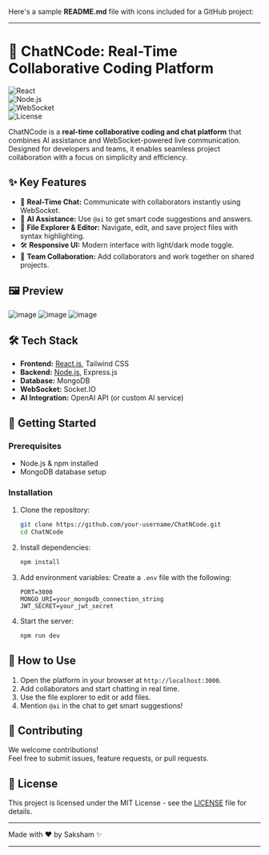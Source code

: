 Here's a sample **README.md** file with icons included for a GitHub project:

---

# 🚀 ChatNCode: Real-Time Collaborative Coding Platform

![React](https://img.shields.io/badge/Frontend-React-blue?style=flat&logo=react)  
![Node.js](https://img.shields.io/badge/Backend-Node.js-green?style=flat&logo=node.js)  
![WebSocket](https://img.shields.io/badge/Real--Time-WebSocket-orange?style=flat&logo=websocket)  
![License](https://img.shields.io/badge/License-MIT-yellow?style=flat)

ChatNCode is a **real-time collaborative coding and chat platform** that combines AI assistance and WebSocket-powered live communication. Designed for developers and teams, it enables seamless project collaboration with a focus on simplicity and efficiency.

## ✨ Key Features

- 💬 **Real-Time Chat:** Communicate with collaborators instantly using WebSocket.
- 🤖 **AI Assistance:** Use `@ai` to get smart code suggestions and answers.
- 📁 **File Explorer & Editor:** Navigate, edit, and save project files with syntax highlighting.
- 🛠️ **Responsive UI:** Modern interface with light/dark mode toggle.
- 👥 **Team Collaboration:** Add collaborators and work together on shared projects.

## 🖼️ Preview

![image](https://github.com/user-attachments/assets/4d6cd623-b2e6-4c35-8770-44566bdf5497)
![image](https://github.com/user-attachments/assets/d1ddbc39-3207-4cd6-afc7-a76363ed528f)
![image](https://github.com/user-attachments/assets/458309fa-b165-4488-b41f-de007c26d480)



## 🛠️ Tech Stack

- **Frontend:** [React.js](https://reactjs.org/), Tailwind CSS
- **Backend:** [Node.js](https://nodejs.org/), Express.js
- **Database:** MongoDB
- **WebSocket:** Socket.IO
- **AI Integration:** OpenAI API (or custom AI service)

## 🚀 Getting Started

### Prerequisites
- Node.js & npm installed
- MongoDB database setup

### Installation

1. Clone the repository:
   ```bash
   git clone https://github.com/your-username/ChatNCode.git
   cd ChatNCode
   ```

2. Install dependencies:
   ```bash
   npm install
   ```

3. Add environment variables:
   Create a `.env` file with the following:
   ```
   PORT=3000
   MONGO_URI=your_mongodb_connection_string
   JWT_SECRET=your_jwt_secret
   ```

4. Start the server:
   ```bash
   npm run dev
   ```

## 🌟 How to Use

1. Open the platform in your browser at `http://localhost:3000`.
2. Add collaborators and start chatting in real time.
3. Use the file explorer to edit or add files.
4. Mention `@ai` in the chat to get smart suggestions!

## 🤝 Contributing

We welcome contributions!  
Feel free to submit issues, feature requests, or pull requests.

## 📜 License

This project is licensed under the MIT License - see the [LICENSE](LICENSE) file for details.

---

Made with ❤️ by Saksham ✨

---
